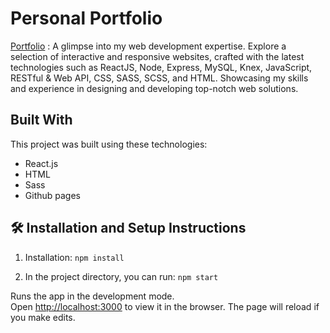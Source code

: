 # Personal Portfolio

<a href="https://QurayshSaif.github.io/personal-portfolio/">Portfolio</a> : A glimpse into my web development expertise. Explore a selection of interactive and responsive websites, crafted with the latest technologies such as ReactJS, Node, Express, MySQL, Knex, JavaScript, RESTful & Web API, CSS, SASS, SCSS, and HTML. Showcasing my skills and experience in designing and developing top-notch web solutions.

## Built With

This project was built using these technologies:

- React.js
- HTML
- Sass
- Github pages

## 🛠 Installation and Setup Instructions

1. Installation: `npm install`

2. In the project directory, you can run: `npm start`

Runs the app in the development mode.\
Open [http://localhost:3000](http://localhost:3000) to view it in the browser.
The page will reload if you make edits.
